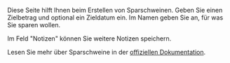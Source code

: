 Diese Seite hilft Ihnen beim Erstellen von Sparschweinen. Geben Sie einen Zielbetrag und optional ein Zieldatum ein. Im Namen geben Sie an, für was Sie sparen wollen.

Im Feld "Notizen" können Sie weitere Notizen speichern.

Lesen Sie mehr über Sparschweine in der [offiziellen Dokumentation](https://firefly-iii.readthedocs.io/en/latest/advanced/piggies.html).
